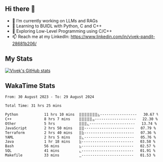 ## Hi there 👋

- 🔭 I’m currently working on LLMs and RAGs
- 🌱 Learning to BUIDL with Python, C and C++ 
- 🤔 Exploring Low-Level Programming using C/C++  
- 📫 Reach me at my LinkedIn: https://www.linkedin.com/in/vivek-pandit-28681b206/

## My Stats
[![Vivek's GitHub stats](https://github-readme-stats.vercel.app/api?username=ipanditi&show_icons=true&theme=dark)](https://ipanditi.github.io/)

## WakaTime Stats
<!--START_SECTION:waka-->

```txt
From: 30 August 2023 - To: 29 August 2024

Total Time: 31 hrs 25 mins

Python            11 hrs 10 mins  ⣿⣿⣿⣿⣿⣿⣿⣦-----------------   30.67 %
C++               8 hrs 7 mins    ⣿⣿⣿⣿⣿⣤-------------------   22.30 %
Other             5 hrs           ⣿⣿⣿⣄---------------------   13.74 %
JavaScript        2 hrs 50 mins   ⣿⣿-----------------------   07.79 %
Terraform         2 hrs 40 mins   ⣿⣷-----------------------   07.36 %
YAML              2 hrs 5 mins    ⣿⣄-----------------------   05.76 %
Java              1 hr 18 mins    ⣷------------------------   03.58 %
Bash              56 mins         ⣦------------------------   02.57 %
SQL               41 mins         ⣄------------------------   01.91 %
Makefile          33 mins         ⣀------------------------   01.53 %
```

<!--END_SECTION:waka-->


